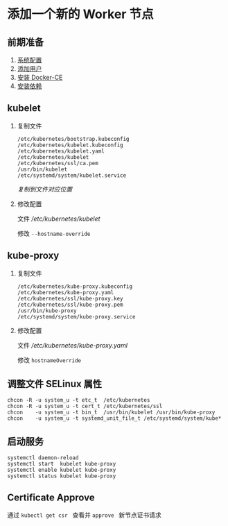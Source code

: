 # 添加一个新的 Worker 节点



## 前期准备

1. [系统配置](https://github.com/Statemood/documents/tree/master/kubernetes#%E7%B3%BB%E7%BB%9F%E9%85%8D%E7%BD%AE)
2. [添加用户](https://github.com/Statemood/documents/blob/master/kubernetes/install/103.add-user.md)
3. [安装 Docker-CE](https://github.com/Statemood/documents/blob/master/docker/how-install-docker-ce.md)
4. [安装依赖](https://github.com/Statemood/documents/blob/master/kubernetes/install/105.install-depends.md)



## kubelet

1. 复制文件

   ```shell
   /etc/kubernetes/bootstrap.kubeconfig
   /etc/kubernetes/kubelet.kubeconfig
   /etc/kubernetes/kubelet.yaml
   /etc/kubernetes/kubelet
   /etc/kubernetes/ssl/ca.pem
   /usr/bin/kubelet
   /etc/systemd/system/kubelet.service
   ```

   *复制到文件对应位置*

   

2. 修改配置

   文件 */etc/kubernetes/kubelet*

   修改  `--hostname-override`

   

## kube-proxy

1. 复制文件

   ```shell
   /etc/kubernetes/kube-proxy.kubeconfig
   /etc/kubernetes/kube-proxy.yaml
   /etc/kubernetes/ssl/kube-proxy.key
   /etc/kubernetes/ssl/kube-proxy.pem
   /usr/bin/kube-proxy
   /etc/systemd/system/kube-proxy.service
   ```

   

2. 修改配置

   文件 */etc/kubernetes/kube-proxy.yaml*

   修改 `hostnameOverride`

   

## 调整文件 SELinux 属性

```shell
chcon -R -u system_u -t etc_t  /etc/kubernetes
chcon -R -u system_u -t cert_t /etc/kubernetes/ssl
chcon    -u system_u -t bin_t  /usr/bin/kubelet /usr/bin/kube-proxy
chcon    -u system_u -t systemd_unit_file_t /etc/systemd/system/kube*
```





## 启动服务

```shell
systemctl daemon-reload
systemctl start  kubelet kube-proxy
systemctl enable kubelet kube-proxy
systemctl status kubelet kube-proxy
```





## Certificate Approve

通过 `kubectl get csr ` 查看并 `approve ` 新节点证书请求